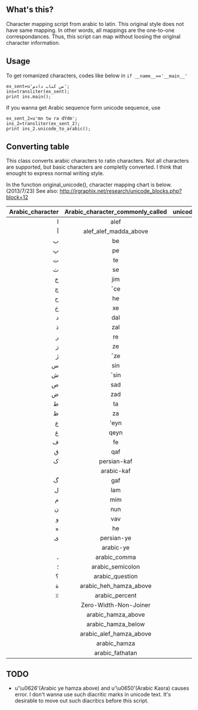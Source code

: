 ## What's this?
Character mapping script from arabic to latin. This original style does not have same mapping. In other words, all mappings are the one-to-one correspondances. Thus, this script can map without loosing the original character information.

## Usage 
To get romanized characters, codes like below in `if __name__=='__main__'` 
````
ex_sent=u'من کتاب دادم';
ins=transliter(ex_sent);
print ins.main();
````

If you wanna get Arabic sequence form unicode sequence, use
````
ex_sent_2=u'mn tw ra dÝdm';
ins_2=transliter(ex_sent_2);
print ins_2.unicode_to_arabic();
````

## Converting table

This class converts arabic characters to ratin characters. Not all characters are supported, but basic characters are completly converted. I think that enought to express normal writing style.

In the function original_unicode(), character mapping chart is below.(2013/7/23)
See also: http://jrgraphix.net/research/unicode_blocks.php?block=12 

| Arabic_character | Arabic_character_commonly_called | unicode_number(Hex) | mapped_ratin |  
|-----------------:|:--------------------------------:|:-------------------:|:------------:| 
| ا | alef | U+0627 | a |  
| آ | alef_alef_madda_above | U+0622 | ā |  
| ب | be | U+06FF | b |  
| پ | pe | U+067E | p |  
| ت | te | U+062A | t |  
| ث | se | U+062B | ç |  
| ج | jim | U+062C | j |  
| چ | ˇce | U+0686 | č |  
| ح | he | U+062D | ħ |  
| خ | xe | U+062E | x |  
| د | dal | U+062F | d |  
| ذ | zal | U+0630 | đ |  
| ر | re | U+0631 | r |  
| ز | ze | U+0632 | z |  
| ژ | ˇze | U+0698 | ž |  
| س | sin | U+0633 | s |  
| ش | ˇsin | U+0634 | š |  
| ص | sad | U+0635 | ş |  
| ض | zad | U+0636 | ź |  
| ط | ta | U+0637 | ţ |  
| ظ | za | U+0638 | ẓ |  
| ع | 'eyn | U+0639 | ' |  
| غ | qeyn | U+063A | q |  
| ف | fe | U+0641 | f |  
| ق | qaf | U+0642 | ŕ |  
| ک | persian-kaf | U+06A9 | K |  
|   | arabic-kaf | U+0643 | K |  
| گ | gaf | U+06AF | g |  
| ل | lam | U+0644 | l |  
| م | mim | U+0645 | m |  
| ن | nun | U+0646 | n |  
| و | vav | U+0645 | w |  
| ه | he | U+0647 | h |  
| ی | persian-ye | U+06CC | Ý |    
|   | arabic-ye | U+064A | Y |  
| ، | arabic_comma | U+060C | , |  
| ؛ | arabic_semicolon | U+061B | ; |  
| ؟ | arabic_question | U+061F | ? |  
| ة | arabic_heh_hamza_above | U+0629 | T |  
| ٪ | arabic_percent | U+066A | % |  
|   | Zero-Width-Non-Joiner | U+200C | _ |  
|   | arabic_hamza_above | U+0654 | ú |  
|   | arabic_hamza_below | U+0655 | E |  
|   | arabic_alef_hamza_above | U+0623 | á |  
|   | arabic_hamza | U+0621 | ° |  
|   | arabic_fathatan | U+0642 | e | 


## TODO

* u'\u0626'(Arabic ye hamza above) and u'\u0650'(Arabic Kasra) causes error. I don't wanna use such diacritic marks in unicode text. It's desirable to move out such diacritics before this script.  
